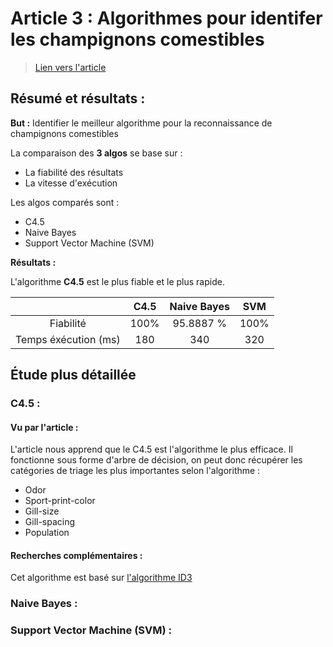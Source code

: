# Article 3 : Algorithmes pour identifer les champignons comestibles

> [Lien vers l'article](3_Compare_Prosiding-ICOIACT-Yogja.pdf)

## Résumé et résultats :

**But :** Identifier le meilleur algorithme pour la reconnaissance de champignons comestibles

La comparaison des **3 algos** se base sur :

- La fiabilité des résultats
- La vitesse d'exécution

Les algos comparés sont : 

- C4.5
- Naive Bayes 
- Support Vector Machine (SVM)

**Résultats :** 

L'algorithme **C4.5** est le plus fiable et le plus rapide.

|                      | C4.5 | Naive Bayes | SVM  |
| :------------------: | :--: | :---------: | :--: |
|      Fiabilité       | 100% |  95.8887 %  | 100% |
| Temps éxécution (ms) | 180  |     340     | 320  |

## Étude plus détaillée

### C4.5 :

#### Vu par l'article :

L'article nous apprend que le C4.5 est l'algorithme le plus efficace. Il fonctionne sous forme d'arbre de décision, on peut donc récupérer les catégories de triage les plus importantes selon l'algorithme :

- Odor
- Sport-print-color
- Gill-size
- Gill-spacing
- Population

#### Recherches complémentaires :

Cet algorithme est basé sur [l'algorithme ID3](https://fr.wikipedia.org/wiki/Algorithme_ID3)

### Naive Bayes :



### Support Vector Machine (SVM) :

